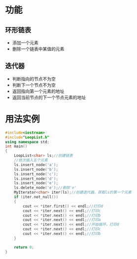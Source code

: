 # 功能
## 环形链表
* 添加一个元素
* 删除一个链表中某值的元素
## 迭代器
* 判断指向的节点不为空
* 判断下一个节点不为空
* 返回指向第一个元素的地址
* 返回当前节点的下一个节点元素的地址
# 用法实例
```c++
#include<iostream>
#include"LoopList.h"
using namespace std;
int main()
{
	LoopList<char> ls;//创建链表
	//依次插入五个元素
	ls.insert_node('a');
	ls.insert_node('b');
	ls.insert_node('c');
	ls.insert_node('d');
	ls.insert_node('e');
	ls.delete_node('e');//删除'e'
	MyIterator<char> iter(ls);//创建迭代器，获取ls的第一个元素
	if (iter.not_null())
	{
		cout << *iter.first() << endl;//打印d
		cout << *iter.next() << endl;//打印c
		cout << *iter.next() << endl;//打印b
		cout << *iter.next() << endl;//打印a
		cout << *iter.next() << endl;//开始循环，打印d
		cout << *iter.next() << endl;//打印c
		cout << *iter.next() << endl;//打印b
	}

	return 0;
}
```
